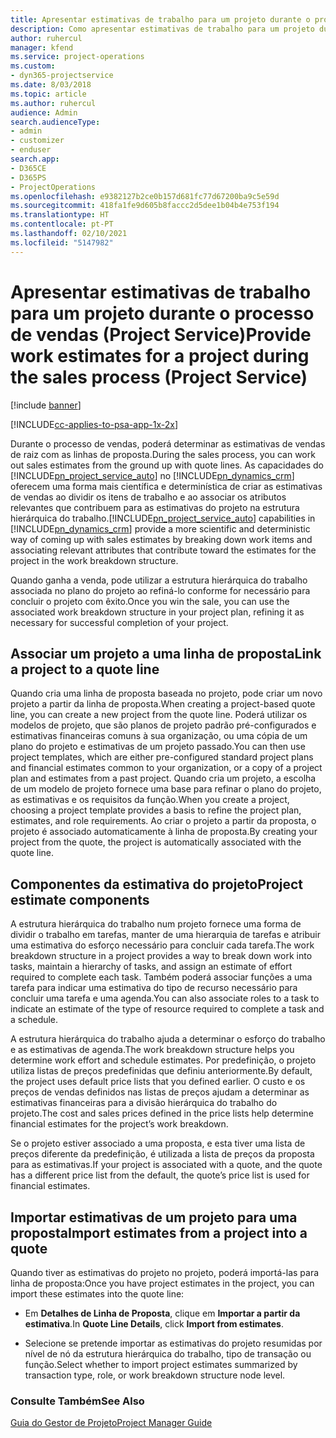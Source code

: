 ```yaml
---
title: Apresentar estimativas de trabalho para um projeto durante o processo de vendas
description: Como apresentar estimativas de trabalho para um projeto durante o processo de vendas no Project Service
author: ruhercul
manager: kfend
ms.service: project-operations
ms.custom:
- dyn365-projectservice
ms.date: 8/03/2018
ms.topic: article
ms.author: ruhercul
audience: Admin
search.audienceType:
- admin
- customizer
- enduser
search.app:
- D365CE
- D365PS
- ProjectOperations
ms.openlocfilehash: e9382127b2ce0b157d681fc77d67200ba9c5e59d
ms.sourcegitcommit: 418fa1fe9d605b8faccc2d5dee1b04b4e753f194
ms.translationtype: HT
ms.contentlocale: pt-PT
ms.lasthandoff: 02/10/2021
ms.locfileid: "5147982"
---
```

# <a name="provide-work-estimates-for-a-project-during-the-sales-process-project-service"></a><span data-ttu-id="a724c-103">Apresentar estimativas de trabalho para um projeto durante o processo de vendas (Project Service)</span><span class="sxs-lookup"><span data-stu-id="a724c-103">Provide work estimates for a project during the sales process (Project Service)</span></span>

[!include [banner](../includes/psa-now-project-operations.md)]

[!INCLUDE[cc-applies-to-psa-app-1x-2x](../includes/cc-applies-to-psa-app-1x-2x.md)]

<span data-ttu-id="a724c-104">Durante o processo de vendas, poderá determinar as estimativas de vendas de raiz com as linhas de proposta.</span><span class="sxs-lookup"><span data-stu-id="a724c-104">During the sales process, you can work out sales estimates from the ground up with quote lines.</span></span> <span data-ttu-id="a724c-105">As capacidades do [!INCLUDE[pn_project_service_auto](../includes/pn-project-service-auto.md)] no [!INCLUDE[pn_dynamics_crm](../includes/pn-dynamics-crm.md)] oferecem uma forma mais científica e determinística de criar as estimativas de vendas ao dividir os itens de trabalho e ao associar os atributos relevantes que contribuem para as estimativas do projeto na estrutura hierárquica do trabalho.</span><span class="sxs-lookup"><span data-stu-id="a724c-105">[!INCLUDE[pn_project_service_auto](../includes/pn-project-service-auto.md)] capabilities in [!INCLUDE[pn_dynamics_crm](../includes/pn-dynamics-crm.md)] provide a more scientific and deterministic way of coming up with sales estimates by breaking down work items and associating relevant attributes that contribute toward the estimates for the project in the work breakdown structure.</span></span>  
  
 <span data-ttu-id="a724c-106">Quando ganha a venda, pode utilizar a estrutura hierárquica do trabalho associada no plano do projeto ao refiná-lo conforme for necessário para concluir o projeto com êxito.</span><span class="sxs-lookup"><span data-stu-id="a724c-106">Once you win the sale, you can use the associated work breakdown structure in your project plan, refining it as necessary for successful completion of your project.</span></span>  
  
## <a name="link-a-project-to-a-quote-line"></a><span data-ttu-id="a724c-107">Associar um projeto a uma linha de proposta</span><span class="sxs-lookup"><span data-stu-id="a724c-107">Link a project to a quote line</span></span>  
 <span data-ttu-id="a724c-108">Quando cria uma linha de proposta baseada no projeto, pode criar um novo projeto a partir da linha de proposta.</span><span class="sxs-lookup"><span data-stu-id="a724c-108">When creating a project-based quote line, you can create a new project from the quote line.</span></span> <span data-ttu-id="a724c-109">Poderá utilizar os modelos de projeto, que são planos de projeto padrão pré-configurados e estimativas financeiras comuns à sua organização, ou uma cópia de um plano do projeto e estimativas de um projeto passado.</span><span class="sxs-lookup"><span data-stu-id="a724c-109">You can then use project templates, which are either pre-configured standard project plans and financial estimates common to your organization, or a copy of a project plan and estimates from a past project.</span></span> <span data-ttu-id="a724c-110">Quando cria um projeto, a escolha de um modelo de projeto fornece uma base para refinar o plano do projeto, as estimativas e os requisitos da função.</span><span class="sxs-lookup"><span data-stu-id="a724c-110">When you create a project, choosing a project template provides a basis to refine the project plan, estimates, and role requirements.</span></span> <span data-ttu-id="a724c-111">Ao criar o projeto a partir da proposta, o projeto é associado automaticamente à linha de proposta.</span><span class="sxs-lookup"><span data-stu-id="a724c-111">By creating your project from the quote, the project is automatically associated with the quote line.</span></span>  
  
## <a name="project-estimate-components"></a><span data-ttu-id="a724c-112">Componentes da estimativa do projeto</span><span class="sxs-lookup"><span data-stu-id="a724c-112">Project estimate components</span></span>  
 <span data-ttu-id="a724c-113">A estrutura hierárquica do trabalho num projeto fornece uma forma de dividir o trabalho em tarefas, manter de uma hierarquia de tarefas e atribuir uma estimativa do esforço necessário para concluir cada tarefa.</span><span class="sxs-lookup"><span data-stu-id="a724c-113">The work breakdown structure in a project provides a way to break down work into tasks, maintain a hierarchy of tasks, and assign an estimate of effort required to complete each task.</span></span> <span data-ttu-id="a724c-114">Também poderá associar funções a uma tarefa para indicar uma estimativa do tipo de recurso necessário para concluir uma tarefa e uma agenda.</span><span class="sxs-lookup"><span data-stu-id="a724c-114">You can also associate roles to a task to indicate an estimate of the type of resource required to complete a task and a schedule.</span></span>  
  
 <span data-ttu-id="a724c-115">A estrutura hierárquica do trabalho ajuda a determinar o esforço do trabalho e as estimativas de agenda.</span><span class="sxs-lookup"><span data-stu-id="a724c-115">The work breakdown structure helps you determine work effort and schedule estimates.</span></span> <span data-ttu-id="a724c-116">Por predefinição, o projeto utiliza listas de preços predefinidas que definiu anteriormente.</span><span class="sxs-lookup"><span data-stu-id="a724c-116">By default, the project uses default price lists that you defined earlier.</span></span> <span data-ttu-id="a724c-117">O custo e os preços de vendas definidos nas listas de preços ajudam a determinar as estimativas financeiras para a divisão hierárquica do trabalho do projeto.</span><span class="sxs-lookup"><span data-stu-id="a724c-117">The cost and sales prices defined in the price lists help determine financial estimates for the project’s work breakdown.</span></span>  
  
 <span data-ttu-id="a724c-118">Se o projeto estiver associado a uma proposta, e esta tiver uma lista de preços diferente da predefinição, é utilizada a lista de preços da proposta para as estimativas.</span><span class="sxs-lookup"><span data-stu-id="a724c-118">If your project is associated with a quote, and the quote has a different price list from the default, the quote’s price list is used for financial estimates.</span></span>  
  
## <a name="import-estimates-from-a-project-into-a-quote"></a><span data-ttu-id="a724c-119">Importar estimativas de um projeto para uma proposta</span><span class="sxs-lookup"><span data-stu-id="a724c-119">Import estimates from a project into a quote</span></span>  
 <span data-ttu-id="a724c-120">Quando tiver as estimativas do projeto no projeto, poderá importá-las para linha de proposta:</span><span class="sxs-lookup"><span data-stu-id="a724c-120">Once you have project estimates in the project, you can import these estimates into the quote line:</span></span>  
  
-   <span data-ttu-id="a724c-121">Em **Detalhes de Linha de Proposta**, clique em **Importar a partir da estimativa**.</span><span class="sxs-lookup"><span data-stu-id="a724c-121">In **Quote Line Details**, click **Import from estimates**.</span></span> 

-   <span data-ttu-id="a724c-122">Selecione se pretende importar as estimativas do projeto resumidas por nível de nó da estrutura hierárquica do trabalho, tipo de transação ou função.</span><span class="sxs-lookup"><span data-stu-id="a724c-122">Select whether to import project estimates summarized by transaction type, role, or work breakdown structure node level.</span></span>  
  
### <a name="see-also"></a><span data-ttu-id="a724c-123">Consulte Também</span><span class="sxs-lookup"><span data-stu-id="a724c-123">See Also</span></span>  
 [<span data-ttu-id="a724c-124">Guia do Gestor de Projeto</span><span class="sxs-lookup"><span data-stu-id="a724c-124">Project Manager Guide</span></span>](../psa/project-manager-guide.md)
